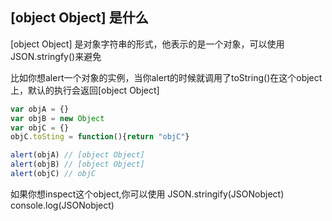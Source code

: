 ## [object Object] 是什么
[object Object] 是对象字符串的形式，他表示的是一个对象，可以使用JSON.stringfy()来避免

比如你想alert一个对象的实例，当你alert的时候就调用了toString()在这个object上，默认的执行会返回[object Object]

```js
var objA = {}
var objB = new Object
var objC = {}
objC.toSting = function(){return "objC"}

alert(objA) // [object Object]
alert(objB) // [object Object]
alert(objC) // objC
```
如果你想inspect这个object,你可以使用 
JSON.stringify(JSONobject)
console.log(JSONobject)






